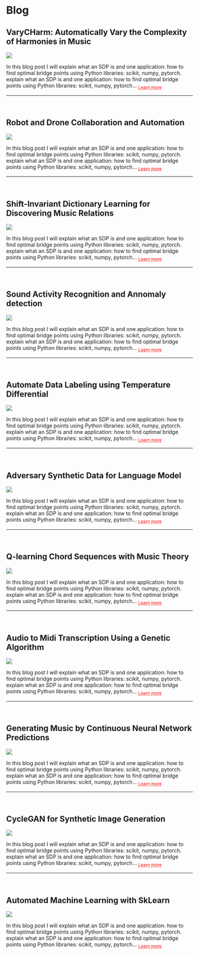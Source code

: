 # Blog



## VaryCHarm: Automatically Vary the Complexity of Harmonies in Music

<img src="../../../images/aelstm.png" align="center"/>

<br>

 In this blog post I will explain what an SDP is and one application: how to find optimal bridge points using Python libraries: scikit, numpy, pytorch. explain what an SDP is and one application: how to find optimal bridge points using Python libraries: scikit, numpy, pytorch...  <sub> <a href="https://jmhuer.github.io/mini_book/_build/html/docs/independent/varycharm.html" style="color: red; text-decoration: underline;text-decoration-style: dotted;">Learn more</a> </sub>


---
<br>



## Robot and Drone Collaboration and Automation

<img src="../../../images/robotautonomy.jpg" align="center"/>

<br>

 In this blog post I will explain what an SDP is and one application: how to find optimal bridge points using Python libraries: scikit, numpy, pytorch. explain what an SDP is and one application: how to find optimal bridge points using Python libraries: scikit, numpy, pytorch...  <sub> <a href="https://jmhuer.github.io/mini_book/_build/html/docs/independent/robot.html" style="color: red; text-decoration: underline;text-decoration-style: dotted;">Learn more</a> </sub>


---
<br>



## Shift-Invariant Dictionary Learning for Discovering Music Relations

<img src="../../../images/sidl.png" align="center"/>


<br>

 In this blog post I will explain what an SDP is and one application: how to find optimal bridge points using Python libraries: scikit, numpy, pytorch. explain what an SDP is and one application: how to find optimal bridge points using Python libraries: scikit, numpy, pytorch...  <sub> <a href="https://www.google.com/" style="color: red; text-decoration: underline;text-decoration-style: dotted;">Learn more</a> </sub>

---
<br>



## Sound Activity Recognition and Annomaly detection


<img src="../../../images/audio.png" align="center"/>


<br>

 In this blog post I will explain what an SDP is and one application: how to find optimal bridge points using Python libraries: scikit, numpy, pytorch. explain what an SDP is and one application: how to find optimal bridge points using Python libraries: scikit, numpy, pytorch...  <sub> <a href="https://www.google.com/" style="color: red; text-decoration: underline;text-decoration-style: dotted;">Learn more</a> </sub>



---
<br>



## Automate Data Labeling using Temperature Differential

<img src="../../../images/thermal.png" align="center"/>


<br>

 In this blog post I will explain what an SDP is and one application: how to find optimal bridge points using Python libraries: scikit, numpy, pytorch. explain what an SDP is and one application: how to find optimal bridge points using Python libraries: scikit, numpy, pytorch...  <sub> <a href="https://www.google.com/" style="color: red; text-decoration: underline;text-decoration-style: dotted;">Learn more</a> </sub>


---
<br>



## Adversary Synthetic Data for Language Model

<img src="https://tectales.com/media/story_section_image/529/img-01-rsna-ai-adhd.png" align="center"/>


<br>

 In this blog post I will explain what an SDP is and one application: how to find optimal bridge points using Python libraries: scikit, numpy, pytorch. explain what an SDP is and one application: how to find optimal bridge points using Python libraries: scikit, numpy, pytorch...  <sub> <a href="https://www.google.com/" style="color: red; text-decoration: underline;text-decoration-style: dotted;">Learn more</a> </sub>

---
<br>



## Q-learning Chord Sequences with Music Theory

<img src="../../../images/qlearning.png" align="center"/>


<br>

 In this blog post I will explain what an SDP is and one application: how to find optimal bridge points using Python libraries: scikit, numpy, pytorch. explain what an SDP is and one application: how to find optimal bridge points using Python libraries: scikit, numpy, pytorch...  <sub> <a href="https://www.google.com/" style="color: red; text-decoration: underline;text-decoration-style: dotted;">Learn more</a> </sub>


---
<br>



## Audio to Midi Transcription Using a Genetic Algorithm

<img src="../../../images/audio2midi.png" align="center"/>



<br>

 In this blog post I will explain what an SDP is and one application: how to find optimal bridge points using Python libraries: scikit, numpy, pytorch. explain what an SDP is and one application: how to find optimal bridge points using Python libraries: scikit, numpy, pytorch...  <sub> <a href="https://www.google.com/" style="color: red; text-decoration: underline;text-decoration-style: dotted;">Learn more</a> </sub>

---
<br>



## Generating Music by Continuous Neural Network Predictions

<img src="../../../images/amcc.png" align="center"/>


<br>

 In this blog post I will explain what an SDP is and one application: how to find optimal bridge points using Python libraries: scikit, numpy, pytorch. explain what an SDP is and one application: how to find optimal bridge points using Python libraries: scikit, numpy, pytorch...  <sub> <a href="https://www.google.com/" style="color: red; text-decoration: underline;text-decoration-style: dotted;">Learn more</a> </sub>

---
<br>



##  CycleGAN for Synthetic Image Generation

<img src="../../../images/smoke.png" align="center"/>


<br>

 In this blog post I will explain what an SDP is and one application: how to find optimal bridge points using Python libraries: scikit, numpy, pytorch. explain what an SDP is and one application: how to find optimal bridge points using Python libraries: scikit, numpy, pytorch...  <sub> <a href="https://www.google.com/" style="color: red; text-decoration: underline;text-decoration-style: dotted;">Learn more</a> </sub>


---
<br>



##  Automated Machine Learning with SkLearn

<img src="../../../images/automatedml.png" align="center"/>


<br>

 In this blog post I will explain what an SDP is and one application: how to find optimal bridge points using Python libraries: scikit, numpy, pytorch. explain what an SDP is and one application: how to find optimal bridge points using Python libraries: scikit, numpy, pytorch...  <sub> <a href="https://www.google.com/" style="color: red; text-decoration: underline;text-decoration-style: dotted;">Learn more</a> </sub>


<br>
<br>

